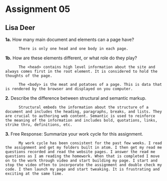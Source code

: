 # Assignment 05
## Lisa Deer

**1a.** How many main document <head> and <body> elements can a page have?

          There is only one head and one body in each page.

**1b.** How are these elements different, or what role do they play?

          The <head> contains high level information about the site and always comes first in the root element. It is considered to hold the thoughts of the page.

          The <body> is the meat and potatoes of a page. This is data that is rendered by the browser and displayed on you computer.

**2.** Describe the difference between structural and semantic markup.

          Structural embeds the information about the structure of a document and includes the heading, paragraphs, breaks, and lists. They are crucial to authoring web content. Semantic is used to reinforce the meaning of the information and includes bold, quotations, links, strike thru, definitions, etc.

**3.** Free Response: Summarize your work cycle for this assignment.

          My work cycle has been consistent for the past few weeks. I read the assignment and get my folders built in atom. I then get my read me questions recorded and read the website pages. I answer the read me questions as I am reading the homework. When that is completed I move on to the work through video and start building my page. I start and stop the video often to incorporate the assignment and double check my code. I then launch my page and start tweaking. It is frustrating and exciting at the same time.
